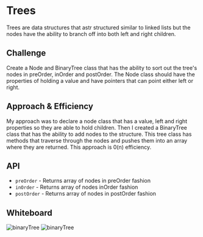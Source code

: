 # Trees
Trees are data structures that astr structured similar to linked lists but the nodes have the ability to branch off into both left and right children.

## Challenge
Create a Node and BinaryTree class that has the ability to sort out the tree's nodes in preOrder, inOrder and postOrder. The Node class should have the properties of holding a value and have pointers that can point either left or right.

## Approach & Efficiency
My approach was to declare a node class that has a value, left and right properties so they are able to hold children. Then I created a BinaryTree class that has the ability to add nodes to the structure. This tree class has methods that traverse through the nodes and pushes them into an array where they are returned. This approach is 0(n) efficiency.

## API
* `preOrder` - Returns array of nodes in preOrder fashion
* `inOrder` - Returns array of nodes inOrder fashion
* `postOrder` - Returns array of nodes in postOrder fashion

## Whiteboard

![binaryTree](/assets/whiteboard.jpg)
![binaryTree](/assets/whiteboard2.jpg)